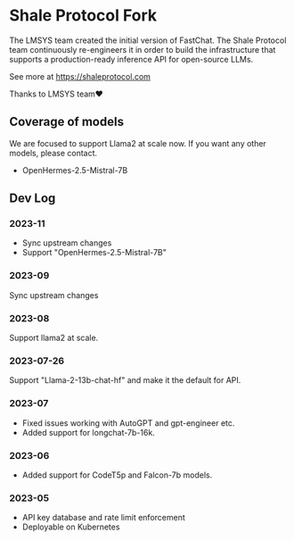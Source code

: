 # Shale Protocol Fork

The LMSYS team created the initial version of FastChat. The Shale Protocol team continuously re-engineers it in order to build the infrastructure that supports a production-ready inference API for open-source LLMs.

See more at https://shaleprotocol.com

Thanks to LMSYS team❤️


## Coverage of models

We are focused to support Llama2 at scale now. If you want any other models, please contact.

* OpenHermes-2.5-Mistral-7B


## Dev Log

### 2023-11

* Sync upstream changes
* Support "OpenHermes-2.5-Mistral-7B"

### 2023-09

Sync upstream changes

### 2023-08

Support llama2 at scale.

### 2023-07-26

Support "Llama-2-13b-chat-hf" and make it the default for API.

### 2023-07

* Fixed issues working with AutoGPT and gpt-engineer etc.
* Added support for longchat-7b-16k.

### 2023-06

* Added support for CodeT5p and Falcon-7b models.

### 2023-05

* API key database and rate limit enforcement
* Deployable on Kubernetes
